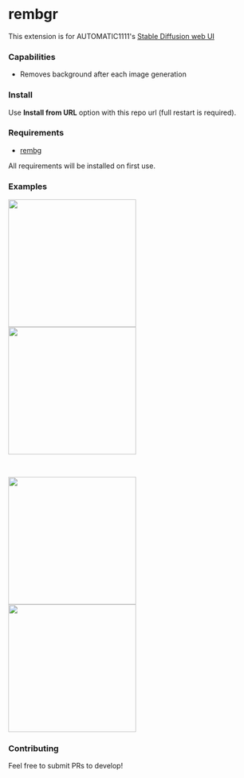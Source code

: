 <p float="left">
    <img alt="" src="https://img.shields.io/badge/Python-FFD43B?style=for-the-badge&logo=python&logoColor=blue" />
    <img alt="" src="https://img.shields.io/badge/PyTorch-EE4C2C?style=for-the-badge&logo=pytorch&logoColor=white" />
    <img alt="" src="https://img.shields.io/badge/Numpy-777BB4?style=for-the-badge&logo=numpy&logoColor=white" />
</p>

# rembgr

This extension is for AUTOMATIC1111's [Stable Diffusion web UI](https://github.com/AUTOMATIC1111/stable-diffusion-webui)

### Capabilities

* Removes background after each image generation

### Install

Use **Install from URL** option with this repo url (full restart is required).

### Requirements
- [rembg](https://github.com/danielgatis/rembg)

All requirements will be installed on first use.

### Examples

<p float="left">
    <img width="256" src="https://github.com/ilian6806/rembgr/blob/main/static/images/00097-1988224565.png?raw=true" alt="">
    <img width="256" src="https://github.com/ilian6806/rembgr/blob/main/static/images/00098-1746741710.png?raw=true" alt="">
</p>
<br/>
<p float="left">
    <img width="256" src="https://github.com/ilian6806/rembgr/blob/main/static/images/00084-2728809108.png?raw=true" alt="">
    <img width="256" src="https://github.com/ilian6806/rembgr/blob/main/static/images/00087-2728809107.png?raw=true" alt="">
</p>

### Contributing

Feel free to submit PRs to develop!

